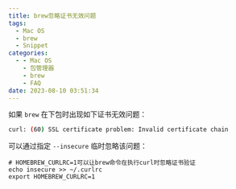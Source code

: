 ```yaml
---
title: brew忽略证书无效问题
tags:
  - Mac OS
  - brew
  - Snippet
categories:
  - - Mac OS
    - 包管理器
    - brew
    - FAQ
date: 2023-08-10 03:51:34
---
```



如果 `brew` 在下包时出现如下证书无效问题：

```bash
curl: (60) SSL certificate problem: Invalid certificate chain
```

可以通过指定 `--insecure` 临时忽略该问题：

```
# HOMEBREW_CURLRC=1可以让brew命令在执行curl时忽略证书验证
echo insecure >> ~/.curlrc
export HOMEBREW_CURLRC=1
```




